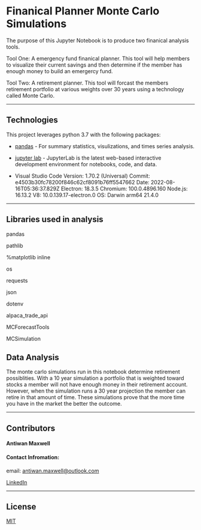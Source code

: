 # Finanical Planner Monte Carlo Simulations

The purpose of this Jupyter Notebook is to produce two finanical analysis tools.

Tool One: A emergency fund finanical planner. This tool will help members to visualize their current savings and then determine if the member has enough money to build an emergercy fund. 

Tool Two: A retirement planner. This tool will forcast the members retirement portfolio at various weights over 30 years using a technology called Monte Carlo.


---

## Technologies

This project leverages python 3.7 with the following packages:

* [pandas](https://pandas.pydata.org/docs/getting_started/install.html) - For summary statistics, visulizations, and times series analysis.
* [jupyter lab](https://jupyter.org/install) - JupyterLab is the latest web-based interactive development environment for notebooks, code, and data.

* Visual Studio Code Version: 1.70.2 (Universal)
Commit: e4503b30fc78200f846c62cf8091b76ff5547662
Date: 2022-08-16T05:36:37.829Z
Electron: 18.3.5
Chromium: 100.0.4896.160
Node.js: 16.13.2
V8: 10.0.139.17-electron.0
OS: Darwin arm64 21.4.0

---

## Libraries used in analysis
pandas

pathlib

%matplotlib inline

os

requests

json

dotenv

alpaca_trade_api

MCForecastTools

MCSimulation



## Data Analysis

The monte carlo simulations run in this notebook determine retirement possiblities. With a 10 year simulation a portfolio that is weighted toward stocks a member will not have enough money in their retirement account. However, when the simulation runs a 30 year projection the member can retire in that amount of time. These simulations prove that the more time you have in the market the better the outcome.



---

## Contributors

#### Antiwan Maxwell
#### Contact Infromation:

email: antiwan.maxwell@outlook.com

[LinkedIn](https://www.linkedin.com/in/antiwan-maxwell-205a11233/)


---

## License

[MIT](license.txt)
